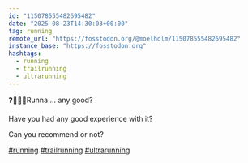 ```yaml
---
id: "115078555482695482"
date: "2025-08-23T14:30:03+00:00"
tag: running
remote_url: "https://fosstodon.org/@moelholm/115078555482695482"
instance_base: "https://fosstodon.org"
hashtags:
  - running
  - trailrunning
  - ultrarunning
---
```

❓🙋🏼‍♂️Runna … any good?

Have you had any good experience with it?

Can you recommend or not?

[#running](https://fosstodon.org/tags/running) [#trailrunning](https://fosstodon.org/tags/trailrunning) [#ultrarunning](https://fosstodon.org/tags/ultrarunning)
